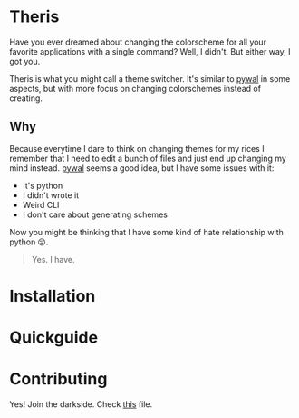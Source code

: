 # Theris

Have you ever dreamed about changing the colorscheme for all your favorite applications with a single command? Well, I didn't. But either
way, I got you.

Theris is what you might call a theme switcher. It's similar to [pywal](https://github.com/dylanaraps/pywal) in some aspects, but with more focus on changing colorschemes
instead of creating.

## Why

Because everytime I dare to think on changing themes for my rices I remember that I need to edit a bunch of files and just end up
changing my mind instead. [pywal](https://github.com/dylanaraps/pywal) seems a good idea, but I have some issues with it:

- It's python
- I didn't wrote it
- Weird CLI
- I don't care about generating schemes

Now you might be thinking that I have some kind of hate relationship with python 😢.

> Yes. I have.

# Installation

# Quickguide

# Contributing

Yes! Join the darkside. Check [this](./CONTRIBUTING.md) file.
